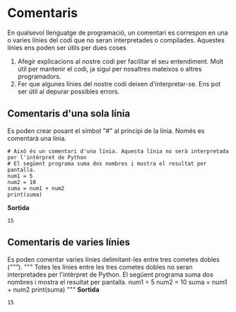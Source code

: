 # Comentaris
En qualsevol llenguatge de programació, un comentari es correspon en una o varies línies del codi que no seran interpretades o compilades.
Aquestes línies ens poden ser útils per dues coses
1. Afegir explicacions al nostre codi per facilitar el seu entendiment. 
Molt útil per mantenir el codi, ja sigui per nosaltres mateixos o altres programadors.
3. Fer que algunes línies del nostre codi deixen d'interpretar-se. Ens pot ser útil al depurar possibles errors.
## Comentaris d'una sola línia
Es poden crear posant el símbol "#" al principi de la línia. Només es comentarà una línia.
```
# Això és un comentari d'una línia. Aquesta línia no serà interpretada per l'intèrpret de Python
# El següent programa suma dos nombres i mostra el resultat per pantalla.
num1 = 5
num2 = 10
suma = num1 + num2
print(suma)
```
**Sortida**
```
15
```
## Comentaris de varies línies
Es poden comentar varies línies delimitant-les entre tres cometes dobles (*"""*).
"""
Totes les línies entre les tres cometes dobles no seran interpretades per l'intèrpret de Python.
El següent programa suma dos nombres i mostra el resultat per pantalla.
num1 = 5
num2 = 10
suma = num1 + num2
print(suma)
"""
**Sortida**
```
15
```
